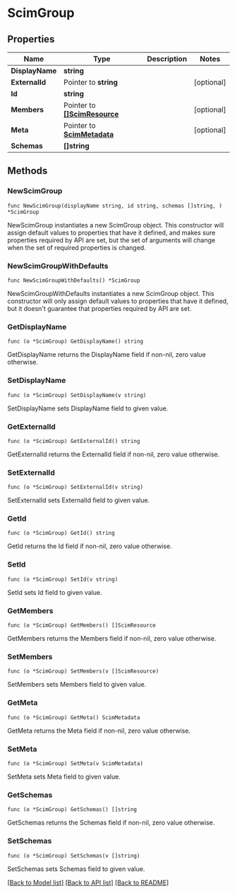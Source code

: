 # ScimGroup

## Properties

Name | Type | Description | Notes
------------ | ------------- | ------------- | -------------
**DisplayName** | **string** |  | 
**ExternalId** | Pointer to **string** |  | [optional] 
**Id** | **string** |  | 
**Members** | Pointer to [**[]ScimResource**](ScimResource.md) |  | [optional] 
**Meta** | Pointer to [**ScimMetadata**](ScimMetadata.md) |  | [optional] 
**Schemas** | **[]string** |  | 

## Methods

### NewScimGroup

`func NewScimGroup(displayName string, id string, schemas []string, ) *ScimGroup`

NewScimGroup instantiates a new ScimGroup object.
This constructor will assign default values to properties that have it defined,
and makes sure properties required by API are set, but the set of arguments
will change when the set of required properties is changed.

### NewScimGroupWithDefaults

`func NewScimGroupWithDefaults() *ScimGroup`

NewScimGroupWithDefaults instantiates a new ScimGroup object.
This constructor will only assign default values to properties that have it defined,
but it doesn't guarantee that properties required by API are set.

### GetDisplayName

`func (o *ScimGroup) GetDisplayName() string`

GetDisplayName returns the DisplayName field if non-nil, zero value otherwise.

### SetDisplayName

`func (o *ScimGroup) SetDisplayName(v string)`

SetDisplayName sets DisplayName field to given value.

### GetExternalId

`func (o *ScimGroup) GetExternalId() string`

GetExternalId returns the ExternalId field if non-nil, zero value otherwise.

### SetExternalId

`func (o *ScimGroup) SetExternalId(v string)`

SetExternalId sets ExternalId field to given value.

### GetId

`func (o *ScimGroup) GetId() string`

GetId returns the Id field if non-nil, zero value otherwise.

### SetId

`func (o *ScimGroup) SetId(v string)`

SetId sets Id field to given value.

### GetMembers

`func (o *ScimGroup) GetMembers() []ScimResource`

GetMembers returns the Members field if non-nil, zero value otherwise.

### SetMembers

`func (o *ScimGroup) SetMembers(v []ScimResource)`

SetMembers sets Members field to given value.

### GetMeta

`func (o *ScimGroup) GetMeta() ScimMetadata`

GetMeta returns the Meta field if non-nil, zero value otherwise.

### SetMeta

`func (o *ScimGroup) SetMeta(v ScimMetadata)`

SetMeta sets Meta field to given value.

### GetSchemas

`func (o *ScimGroup) GetSchemas() []string`

GetSchemas returns the Schemas field if non-nil, zero value otherwise.

### SetSchemas

`func (o *ScimGroup) SetSchemas(v []string)`

SetSchemas sets Schemas field to given value.


[[Back to Model list]](../README.md#documentation-for-models) [[Back to API list]](../README.md#documentation-for-api-endpoints) [[Back to README]](../README.md)


